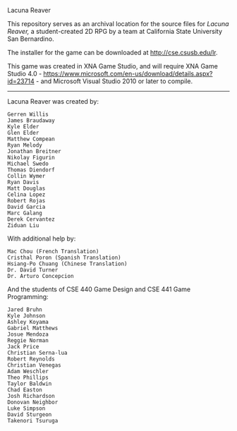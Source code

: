 Lacuna Reaver

This repository serves as an archival location for the source files for _Lacuna Reaver,_ a student-created 2D RPG by a team at California State University San Bernardino.

The installer for the game can be downloaded at http://cse.csusb.edu/lr.

This game was created in XNA Game Studio, and will require XNA Game Studio 4.0 - https://www.microsoft.com/en-us/download/details.aspx?id=23714 - and Microsoft Visual Studio 2010 or later to compile.

-----

Lacuna Reaver was created by:
```
Gerren Willis
James Braudaway
Kyle Elder
Glen Elder
Matthew Compean
Ryan Melody
Jonathan Breitner
Nikolay Figurin
Michael Swedo
Thomas Diendorf
Collin Wymer
Ryan Davis
Matt Douglas
Celina Lopez
Robert Rojas
David Garcia
Marc Galang
Derek Cervantez
Ziduan Liu
```
With additional help by:
```
Mac Chou (French Translation)
Cristhal Poron (Spanish Translation)
Hsiang-Po Chuang (Chinese Translation)
Dr. David Turner
Dr. Arturo Concepcion
```
And the students of CSE 440 Game Design and CSE 441 Game Programming:
```
Jared Bruhn
Kyle Johnson
Ashley Koyama
Gabriel Matthews
Josue Mendoza
Reggie Norman
Jack Price
Christian Serna-lua
Robert Reynolds
Christian Venegas
Adam Weschler
Theo Phillips
Taylor Baldwin
Chad Easton
Josh Richardson
Donovan Neighbor
Luke Simpson
David Sturgeon
Takenori Tsuruga
```